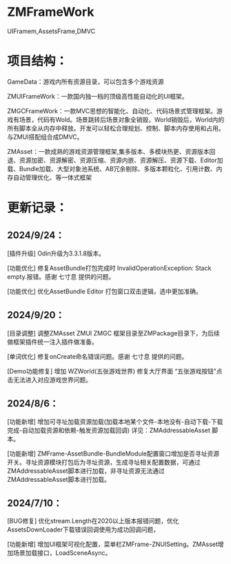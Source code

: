 # ZMFrameWork
UIFramem,AssetsFrame,DMVC
# 项目结构：

GameData：游戏内所有资源目录，可以包含多个游戏资源

ZMUIFrameWork：一款国内独一档的顶级高性能自动化的UI框架。

ZMGCFrameWork：一款MVC思想的智能化、自动化、代码场景式管理框架。游戏有场景，代码有Wold。场景跳转后场景对象全销毁，World销毁后，World内的所有脚本全从内存中释放。开发可以轻松合理规划、控制、脚本内存使用和占用。与ZMUI搭配组合成DMVC。

ZMAsset：一款成熟的游戏资源管理框架,集多版本、多模块热更、资源版本回退、资源加密、资源解密、资源压缩、资源内嵌、资源解压、资源下载、Editor加载、Bundle加载、大型对象池系统、AB冗余剔除、多版本颗粒化、引用计数、内存自动管理优化、等一体式框架



# 更新记录：

## 2024/9/24：

[插件升级] Odin升级为3.3.1.8版本。

[功能优化] 修复AssetBundle打包完成时 InvalidOperationException: Stack empty.报错。感谢 七寸息 提供的问题。

[功能优化] 优化AssetBundle Editor 打包窗口双击逻辑，选中更加准确。


## 2024/9/20：

[目录调整] 调整ZMAsset ZMUI ZMGC 框架目录至ZMPackage目录下，为后续做框架插件统一注入插件做准备。

[单词优化] 修复onCreate命名错误问题。感谢 七寸息 提供的问题。

[Demo功能修复] 增加 WZWorld(五张游戏世界) 修复大厅界面 “五张游戏按钮”点击无法进入对应游戏世界问题。

## 2024/8/6：

[功能新增] 增加可寻址加载资源加载(加载本地某个文件-本地没有-自动下载-下载完成-自动加载资源和依赖-触发资源加载回调)
详见：ZMAddressableAsset 脚本。

[功能新增] ZMFrame-AssetBundle-BundleModule配置窗口增加是否寻址资源开关。寻址资源模块打包后为寻址资源，生成寻址相关配置数据，可通过ZMAddressableAsset脚本进行加载，非寻址资源无法通过ZMAddressableAsset脚本进行加载。

## 2024/7/10：

[BUG修复] 优化stream.Length在2020以上版本报错问题，优化AssetsDownLoader下载错误回调使用为成功回调问题，

[功能新增] 增加UI框架可视化配置，菜单栏ZMFrame-ZNUISetting。ZMAsset增加场景加载接口，LoadSceneAsync。


